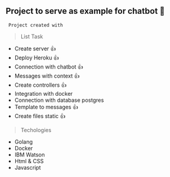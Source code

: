 ## Project to serve as example for chatbot 🤖

` Project created with`

> List Task

- Create server 👍
- Deploy Heroku 👍
- Connection with chatbot 👍
- Messages with context 👍
- Create controllers 👍
- Integration with docker
- Connection with database postgres
- Template to messages 👍
- Create files static 👍

> Techologies

- Golang
- Docker
- IBM Watson
- Html & CSS
- Javascript
